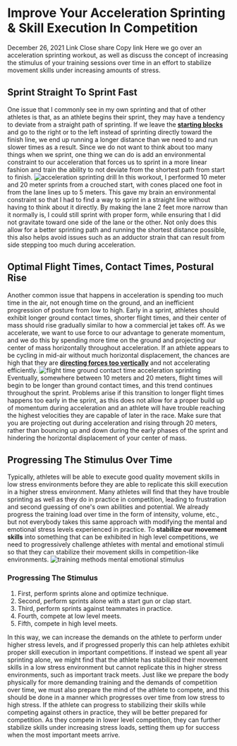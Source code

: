 #  Improve Your Acceleration Sprinting & Skill Execution In Competition 
December 26, 2021
Link
Close share Copy link
Here we go over an acceleration sprinting workout, as well as discuss the concept of increasing the stimulus of your training sessions over time in an effort to stabilize movement skills under increasing amounts of stress.
## Sprint Straight To Sprint Fast
One issue that I commonly see in my own sprinting and that of other athletes is that, as an athlete begins their sprint, they may have a tendency to deviate from a straight path of sprinting. If we leave the [**starting blocks**](https://athletex-usa.myshopify.com/blogs/training-equipment/best-starting-blocks "starting blocks") and go to the right or to the left instead of sprinting directly toward the finish line, we end up running a longer distance than we need to and run slower times as a result.
Since we do not want to think about too many things when we sprint, one thing we can do is add an environmental constraint to our acceleration that forces us to sprint in a more linear fashion and train the ability to not deviate from the shortest path from start to finish.
![acceleration sprinting drill](https://cdn.shopify.com/s/files/1/0015/4445/4207/files/IMG_5734_Moment_480x480.jpg?v=1640535418)
In this workout, I performed 10 meter and 20 meter sprints from a crouched start, with cones placed one foot in from the lane lines up to 5 meters. This gave my brain an environmental constraint so that I had to find a way to sprint in a straight line without having to think about it directly.
By making the lane 2 feet more narrow than it normally is, I could still sprint with proper form, while ensuring that I did not gravitate toward one side of the lane or the other. Not only does this allow for a better sprinting path and running the shortest distance possible, this also helps avoid issues such as an adductor strain that can result from side stepping too much during acceleration.
## Optimal Flight Times, Contact Times, Postural Rise
Another common issue that happens in acceleration is spending too much time in the air, not enough time on the ground, and an inefficient progression of posture from low to high.
Early in a sprint, athletes should exhibit longer ground contact times, shorter flight times, and their center of mass should rise gradually similar to how a commercial jet takes off.
As we accelerate, we want to use force to our advantage to generate momentum, and we do this by spending more time on the ground and projecting our center of mass horizontally throughout acceleration.
If an athlete appears to be cycling in mid-air without much horizontal displacement, the chances are high that they are [**directing forces too vertically**](https://sprintingworkouts.com/blogs/training/force-production-in-sprinting-vertical-horizontal "vertical force in sprinting") and not accelerating efficiently.
![flight time ground contact time acceleration sprinting](https://cdn.shopify.com/s/files/1/0015/4445/4207/files/Flight_Time_and_Contact_Time_Per_Step_480x480.png?v=1640535776)
Eventually, somewhere between 10 meters and 20 meters, flight times will begin to be longer than ground contact times, and this trend continues throughout the sprint. Problems arise if this transition to longer flight times happens too early in the sprint, as this does not allow for a proper build up of momentum during acceleration and an athlete will have trouble reaching the highest velocities they are capable of later in the race.
Make sure that you are projecting out during acceleration and rising through 20 meters, rather than bouncing up and down during the early phases of the sprint and hindering the horizontal displacement of your center of mass.
## Progressing The Stimulus Over Time
Typically, athletes will be able to execute good quality movement skills in low stress environments before they are able to replicate this skill execution in a higher stress environment.
Many athletes will find that they have trouble sprinting as well as they do in practice in competition, leading to frustration and second guessing of one's own abilities and potential.
We already progress the training load over time in the form of intensity, volume, etc., but not everybody takes this same approach with modifying the mental and emotional stress levels experienced in practice.
To **stabilize our movement skills** into something that can be exhibited in high level competitions, we need to progressively challenge athletes with mental and emotional stimuli so that they can stabilize their movement skills in competition-like environments.
![training methods mental emotional stimulus](https://cdn.shopify.com/s/files/1/0015/4445/4207/files/Method_and_Stimulus_480x480.png?v=1640536174)
### Progressing The Stimulus
  1. First, perform sprints alone and optimize technique.
  2. Second, perform sprints alone with a start gun or clap start.
  3. Third, perform sprints against teammates in practice.
  4. Fourth, compete at low level meets.
  5. Fifth, compete in high level meets.


In this way, we can increase the demands on the athlete to perform under higher stress levels, and if progressed properly this can help athletes exhibit proper skill execution in important competitions.
If instead we spent all year sprinting alone, we might find that the athlete has stabilized their movement skills in a low stress environment but cannot replicate this in higher stress environments, such as important track meets.
Just like we prepare the body physically for more demanding training and the demands of competition over time, we must also prepare the mind of the athlete to compete, and this should be done in a manner which progresses over time from low stress to high stress.
If the athlete can progress to stabilizing their skills while competing against others in practice, they will be better prepared for competition. As they compete in lower level competition, they can further stabilize skills under increasing stress loads, setting them up for success when the most important meets arrive.
[ ](https://sprintingworkouts.com/blogs/training)
